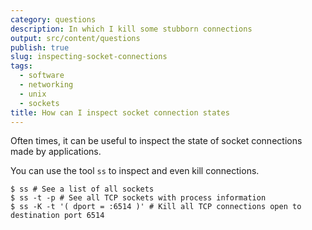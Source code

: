 ```yaml
---
category: questions
description: In which I kill some stubborn connections
output: src/content/questions
publish: true
slug: inspecting-socket-connections
tags:
  - software
  - networking
  - unix
  - sockets
title: How can I inspect socket connection states
---
```

Often times, it can be useful to inspect the state of socket connections made by applications.

You can use the tool `ss` to inspect and even kill connections.

```console
$ ss # See a list of all sockets
$ ss -t -p # See all TCP sockets with process information
$ ss -K -t '( dport = :6514 )' # Kill all TCP connections open to destination port 6514
```